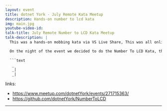 ```yaml
---
layout: event
title: dotnet York - July Remote Kata Meetup
description: Hands-on number to lcd kata
img: main.jpg
youtube-video-id: 
talk-title: July Remote Number to LCD Kata Meetup
talk-description: |
  This was a hands-on mobbing kata via VS Live Share, This was all online due to COVID-19, however, we ran this the same as our in person events where we each wrote a test and pass the control around the table for people to have a go at making the test pass.

  On the night of the event we decided to do the Number To LCD Kata, this involved taking a number say `3` and printing out its value as a 7 segment display in ascii.
  
  ```text
   _
   _|
   _|
  ```

links:
  - https://www.meetup.com/dotnetYork/events/271715363/
  - https://github.com/dotnetYork/NumberToLCD
---
```



